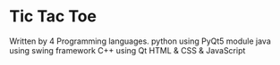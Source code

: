 # Tic Tac Toe
Written by 4 Programming languages.
python using PyQt5 module
java using swing framework
C++ using Qt
HTML & CSS & JavaScript
